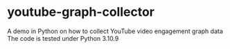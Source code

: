 # youtube-graph-collector
A demo in Python on how to collect YouTube video engagement graph data
The code is tested under Python 3.10.9
